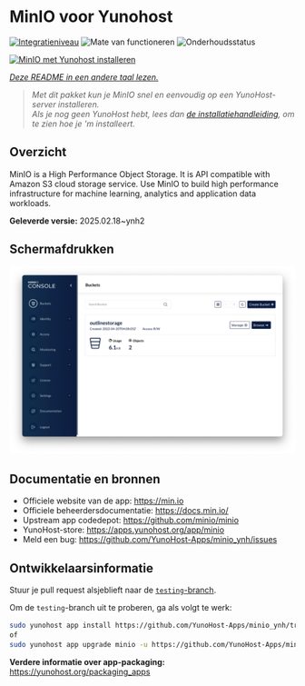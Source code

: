 <!--
NB: Deze README is automatisch gegenereerd door <https://github.com/YunoHost/apps/tree/master/tools/readme_generator>
Hij mag NIET handmatig aangepast worden.
-->

# MinIO voor Yunohost

[![Integratieniveau](https://apps.yunohost.org/badge/integration/minio)](https://ci-apps.yunohost.org/ci/apps/minio/)
![Mate van functioneren](https://apps.yunohost.org/badge/state/minio)
![Onderhoudsstatus](https://apps.yunohost.org/badge/maintained/minio)

[![MinIO met Yunohost installeren](https://install-app.yunohost.org/install-with-yunohost.svg)](https://install-app.yunohost.org/?app=minio)

*[Deze README in een andere taal lezen.](./ALL_README.md)*

> *Met dit pakket kun je MinIO snel en eenvoudig op een YunoHost-server installeren.*  
> *Als je nog geen YunoHost hebt, lees dan [de installatiehandleiding](https://yunohost.org/install), om te zien hoe je 'm installeert.*

## Overzicht

MinIO is a High Performance Object Storage. It is API compatible with Amazon S3 cloud storage service. Use MinIO to build high performance infrastructure for machine learning, analytics and application data workloads.


**Geleverde versie:** 2025.02.18~ynh2

## Schermafdrukken

![Schermafdrukken van MinIO](./doc/screenshots/screenshot.png)

## Documentatie en bronnen

- Officiele website van de app: <https://min.io>
- Officiele beheerdersdocumentatie: <https://docs.min.io/>
- Upstream app codedepot: <https://github.com/minio/minio>
- YunoHost-store: <https://apps.yunohost.org/app/minio>
- Meld een bug: <https://github.com/YunoHost-Apps/minio_ynh/issues>

## Ontwikkelaarsinformatie

Stuur je pull request alsjeblieft naar de [`testing`-branch](https://github.com/YunoHost-Apps/minio_ynh/tree/testing).

Om de `testing`-branch uit te proberen, ga als volgt te werk:

```bash
sudo yunohost app install https://github.com/YunoHost-Apps/minio_ynh/tree/testing --debug
of
sudo yunohost app upgrade minio -u https://github.com/YunoHost-Apps/minio_ynh/tree/testing --debug
```

**Verdere informatie over app-packaging:** <https://yunohost.org/packaging_apps>
